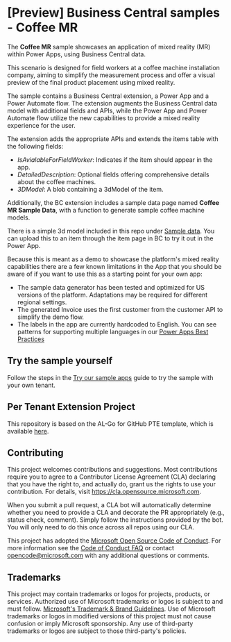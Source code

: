 # [Preview] Business Central samples - Coffee MR

The **Coffee MR** sample showcases an application of mixed reality (MR) within Power Apps, using Business Central data.

This scenario is designed for field workers at a coffee machine installation company, aiming to simplify the measurement process and offer a visual preview of the final product placement using mixed reality.

The sample contains a Business Central extension, a Power App and a Power Automate flow. The extension augments the Business Central data model with additional fields and APIs, while the Power App and Power Automate flow utilize the new capabilities to provide a mixed reality experience for the user.

 The extension adds the appropriate APIs and extends the items table with the following fields:

  - *IsAvialableForFieldWorker*: Indicates if the item should appear in the app.
  - *DetailedDescription*: Optional fields offering comprehensive details about the coffee machines.
  - *3DModel*: A blob containing a 3dModel of the item.

Additionally, the BC extension includes a sample data page named **Coffee MR Sample Data**, with a function to generate sample coffee machine models.

There is a simple 3d model included in this repo under [Sample data](https://github.com/andersgMSFT/Coffee-MR/tree/main/Sample%20Data). You can upload this to an item through the item page in BC to try it out in the Power App.

Because this is meant as a demo to showcase the platform's mixed reality capabilities there are a few known limitations in the App that you should be aware of if you want to use this as a starting point for your own app:

- The sample data generator has been tested and optimized for US versions of the platform. Adaptations may be required for different regional settings.
- The generated Invoice uses the first customer from the customer API to simplify the demo flow.
- The labels in the app are currently hardcoded to English. You can see patterns for supporting multiple languages in our [Power Apps Best Practices](https://learn.microsoft.com/en-us/dynamics365/business-central/dev-itpro/powerplatform/power-apps-best-practices#set-up-multi-language-support-with-business-central)


## Try the sample yourself

Follow the steps in the [Try our sample apps](https://github.com/microsoft/AL-Go/blob/PPPreview/Scenarios/TryPowerPlatformSamples.md) guide to try the sample with your own tenant.

## Per Tenant Extension Project

This repository is based on the AL-Go for GitHub PTE template, which is available [here](https://github.com/microsoft/AL-Go-PTE).

## Contributing

This project welcomes contributions and suggestions.  Most contributions require you to agree to a Contributor License Agreement (CLA) declaring that you have the right to, and actually do, grant us the rights to use your contribution. For details, visit https://cla.opensource.microsoft.com.

When you submit a pull request, a CLA bot will automatically determine whether you need to provide a CLA and decorate the PR appropriately (e.g., status check, comment). Simply follow the instructions provided by the bot. You will only need to do this once across all repos using our CLA.

This project has adopted the [Microsoft Open Source Code of Conduct](https://opensource.microsoft.com/codeofconduct/).
For more information see the [Code of Conduct FAQ](https://opensource.microsoft.com/codeofconduct/faq/) or contact [opencode@microsoft.com](mailto:opencode@microsoft.com) with any additional questions or comments.

## Trademarks

This project may contain trademarks or logos for projects, products, or services. Authorized use of Microsoft trademarks or logos is subject to and must follow.
[Microsoft's Trademark & Brand Guidelines](https://www.microsoft.com/en-us/legal/intellectualproperty/trademarks/usage/general).
Use of Microsoft trademarks or logos in modified versions of this project must not cause confusion or imply Microsoft sponsorship.
Any use of third-party trademarks or logos are subject to those third-party's policies.